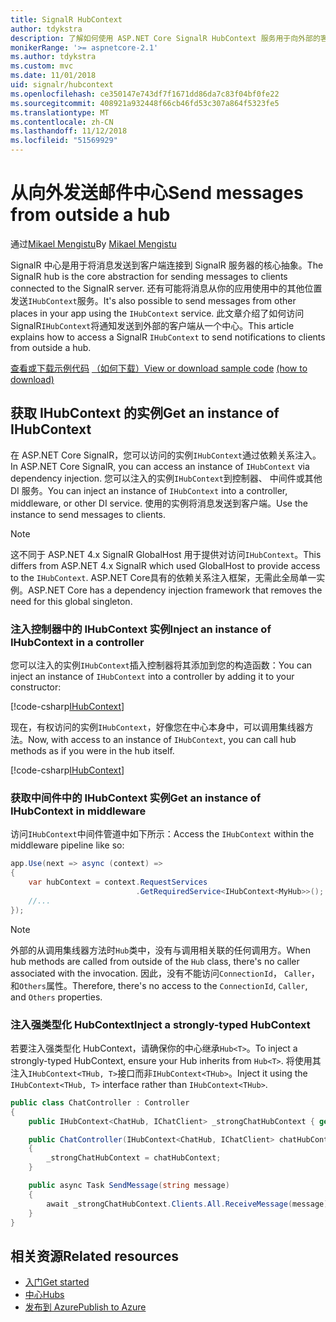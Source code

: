 ```yaml
---
title: SignalR HubContext
author: tdykstra
description: 了解如何使用 ASP.NET Core SignalR HubContext 服务用于向外部的客户端从一个中心发送通知。
monikerRange: '>= aspnetcore-2.1'
ms.author: tdykstra
ms.custom: mvc
ms.date: 11/01/2018
uid: signalr/hubcontext
ms.openlocfilehash: ce350147e743df7f1671dd86da7c83f04bf0fe22
ms.sourcegitcommit: 408921a932448f66cb46fd53c307a864f5323fe5
ms.translationtype: MT
ms.contentlocale: zh-CN
ms.lasthandoff: 11/12/2018
ms.locfileid: "51569929"
---
```

# <a name="send-messages-from-outside-a-hub"></a><span data-ttu-id="89450-103">从向外发送邮件中心</span><span class="sxs-lookup"><span data-stu-id="89450-103">Send messages from outside a hub</span></span>

<span data-ttu-id="89450-104">通过[Mikael Mengistu](https://twitter.com/MikaelM_12)</span><span class="sxs-lookup"><span data-stu-id="89450-104">By [Mikael Mengistu](https://twitter.com/MikaelM_12)</span></span>

<span data-ttu-id="89450-105">SignalR 中心是用于将消息发送到客户端连接到 SignalR 服务器的核心抽象。</span><span class="sxs-lookup"><span data-stu-id="89450-105">The SignalR hub is the core abstraction for sending messages to clients connected to the SignalR server.</span></span> <span data-ttu-id="89450-106">还有可能将消息从你的应用使用中的其他位置发送`IHubContext`服务。</span><span class="sxs-lookup"><span data-stu-id="89450-106">It's also possible to send messages from other places in your app using the `IHubContext` service.</span></span> <span data-ttu-id="89450-107">此文章介绍了如何访问 SignalR`IHubContext`将通知发送到外部的客户端从一个中心。</span><span class="sxs-lookup"><span data-stu-id="89450-107">This article explains how to access a SignalR `IHubContext` to send notifications to clients from outside a hub.</span></span>

<span data-ttu-id="89450-108">[查看或下载示例代码](https://github.com/aspnet/Docs/tree/master/aspnetcore/signalr/hubcontext/sample/) [（如何下载）](xref:index#how-to-download-a-sample)</span><span class="sxs-lookup"><span data-stu-id="89450-108">[View or download sample code](https://github.com/aspnet/Docs/tree/master/aspnetcore/signalr/hubcontext/sample/) [(how to download)](xref:index#how-to-download-a-sample)</span></span>

## <a name="get-an-instance-of-ihubcontext"></a><span data-ttu-id="89450-109">获取 IHubContext 的实例</span><span class="sxs-lookup"><span data-stu-id="89450-109">Get an instance of IHubContext</span></span>

<span data-ttu-id="89450-110">在 ASP.NET Core SignalR，您可以访问的实例`IHubContext`通过依赖关系注入。</span><span class="sxs-lookup"><span data-stu-id="89450-110">In ASP.NET Core SignalR, you can access an instance of `IHubContext` via dependency injection.</span></span> <span data-ttu-id="89450-111">您可以注入的实例`IHubContext`到控制器、 中间件或其他 DI 服务。</span><span class="sxs-lookup"><span data-stu-id="89450-111">You can inject an instance of `IHubContext` into a controller, middleware, or other DI service.</span></span> <span data-ttu-id="89450-112">使用的实例将消息发送到客户端。</span><span class="sxs-lookup"><span data-stu-id="89450-112">Use the instance to send messages to clients.</span></span>

> [!NOTE]
> <span data-ttu-id="89450-113">这不同于 ASP.NET 4.x SignalR GlobalHost 用于提供对访问`IHubContext`。</span><span class="sxs-lookup"><span data-stu-id="89450-113">This differs from ASP.NET 4.x SignalR which used GlobalHost to provide access to the `IHubContext`.</span></span> <span data-ttu-id="89450-114">ASP.NET Core具有的依赖关系注入框架，无需此全局单一实例。</span><span class="sxs-lookup"><span data-stu-id="89450-114">ASP.NET Core has a dependency injection framework that removes the need for this global singleton.</span></span>

### <a name="inject-an-instance-of-ihubcontext-in-a-controller"></a><span data-ttu-id="89450-115">注入控制器中的 IHubContext 实例</span><span class="sxs-lookup"><span data-stu-id="89450-115">Inject an instance of IHubContext in a controller</span></span>

<span data-ttu-id="89450-116">您可以注入的实例`IHubContext`插入控制器将其添加到您的构造函数：</span><span class="sxs-lookup"><span data-stu-id="89450-116">You can inject an instance of `IHubContext` into a controller by adding it to your constructor:</span></span>

[!code-csharp[IHubContext](hubcontext/sample/Controllers/HomeController.cs?range=12-19,57)]

<span data-ttu-id="89450-117">现在，有权访问的实例`IHubContext`，好像您在中心本身中，可以调用集线器方法。</span><span class="sxs-lookup"><span data-stu-id="89450-117">Now, with access to an instance of `IHubContext`, you can call hub methods as if you were in the hub itself.</span></span>

[!code-csharp[IHubContext](hubcontext/sample/Controllers/HomeController.cs?range=21-25)]

### <a name="get-an-instance-of-ihubcontext-in-middleware"></a><span data-ttu-id="89450-118">获取中间件中的 IHubContext 实例</span><span class="sxs-lookup"><span data-stu-id="89450-118">Get an instance of IHubContext in middleware</span></span>

<span data-ttu-id="89450-119">访问`IHubContext`中间件管道中如下所示：</span><span class="sxs-lookup"><span data-stu-id="89450-119">Access the `IHubContext` within the middleware pipeline like so:</span></span>

```csharp
app.Use(next => async (context) =>
{
    var hubContext = context.RequestServices
                            .GetRequiredService<IHubContext<MyHub>>();
    //...
});
```

> [!NOTE]
> <span data-ttu-id="89450-120">外部的从调用集线器方法时`Hub`类中，没有与调用相关联的任何调用方。</span><span class="sxs-lookup"><span data-stu-id="89450-120">When hub methods are called from outside of the `Hub` class, there's no caller associated with the invocation.</span></span> <span data-ttu-id="89450-121">因此，没有不能访问`ConnectionId`， `Caller`，和`Others`属性。</span><span class="sxs-lookup"><span data-stu-id="89450-121">Therefore, there's no access to the `ConnectionId`, `Caller`, and `Others` properties.</span></span>

### <a name="inject-a-strongly-typed-hubcontext"></a><span data-ttu-id="89450-122">注入强类型化 HubContext</span><span class="sxs-lookup"><span data-stu-id="89450-122">Inject a strongly-typed HubContext</span></span>

<span data-ttu-id="89450-123">若要注入强类型化 HubContext，请确保你的中心继承`Hub<T>`。</span><span class="sxs-lookup"><span data-stu-id="89450-123">To inject a strongly-typed HubContext, ensure your Hub inherits from `Hub<T>`.</span></span> <span data-ttu-id="89450-124">将使用其注入`IHubContext<THub, T>`接口而非`IHubContext<THub>`。</span><span class="sxs-lookup"><span data-stu-id="89450-124">Inject it using the `IHubContext<THub, T>` interface rather than `IHubContext<THub>`.</span></span>

```csharp
public class ChatController : Controller
{
    public IHubContext<ChatHub, IChatClient> _strongChatHubContext { get; }

    public ChatController(IHubContext<ChatHub, IChatClient> chatHubContext)
    {
        _strongChatHubContext = chatHubContext;
    }

    public async Task SendMessage(string message)
    {
        await _strongChatHubContext.Clients.All.ReceiveMessage(message);
    }
}
```

## <a name="related-resources"></a><span data-ttu-id="89450-125">相关资源</span><span class="sxs-lookup"><span data-stu-id="89450-125">Related resources</span></span>

* [<span data-ttu-id="89450-126">入门</span><span class="sxs-lookup"><span data-stu-id="89450-126">Get started</span></span>](xref:tutorials/signalr)
* [<span data-ttu-id="89450-127">中心</span><span class="sxs-lookup"><span data-stu-id="89450-127">Hubs</span></span>](xref:signalr/hubs)
* [<span data-ttu-id="89450-128">发布到 Azure</span><span class="sxs-lookup"><span data-stu-id="89450-128">Publish to Azure</span></span>](xref:signalr/publish-to-azure-web-app)
